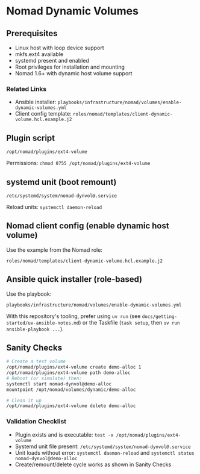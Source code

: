# Nomad Dynamic Volumes

## Prerequisites

- Linux host with loop device support
- mkfs.ext4 available
- systemd present and enabled
- Root privileges for installation and mounting
- Nomad 1.6+ with dynamic host volume support

### Related Links

- Ansible installer: `playbooks/infrastructure/nomad/volumes/enable-dynamic-volumes.yml`
- Client config template: `roles/nomad/templates/client-dynamic-volume.hcl.example.j2`

## Plugin script

`/opt/nomad/plugins/ext4-volume`

Permissions: `chmod 0755 /opt/nomad/plugins/ext4-volume`

## systemd unit (boot remount)

`/etc/systemd/system/nomad-dynvol@.service`

Reload units: `systemctl daemon-reload`

## Nomad client config (enable dynamic host volume)

Use the example from the Nomad role:

`roles/nomad/templates/client-dynamic-volume.hcl.example.j2`

## Ansible quick installer (role-based)

Use the playbook:

`playbooks/infrastructure/nomad/volumes/enable-dynamic-volumes.yml`

With this repository's tooling, prefer using `uv run` (see `docs/getting-started/uv-ansible-notes.md`) or the Taskfile (`task setup`, then `uv run ansible-playbook ...`).

## Sanity Checks

```bash
# Create a test volume
/opt/nomad/plugins/ext4-volume create demo-alloc 1
/opt/nomad/plugins/ext4-volume path demo-alloc
# Reboot (or simulate) then:
systemctl start nomad-dynvol@demo-alloc
mountpoint /opt/nomad/volumes/dynamic/demo-alloc

# Clean it up
/opt/nomad/plugins/ext4-volume delete demo-alloc
```

### Validation Checklist

- Plugin exists and is executable: `test -x /opt/nomad/plugins/ext4-volume`
- Systemd unit file present: `/etc/systemd/system/nomad-dynvol@.service`
- Unit loads without error: `systemctl daemon-reload` and `systemctl status nomad-dynvol@demo-alloc`
- Create/remount/delete cycle works as shown in Sanity Checks
